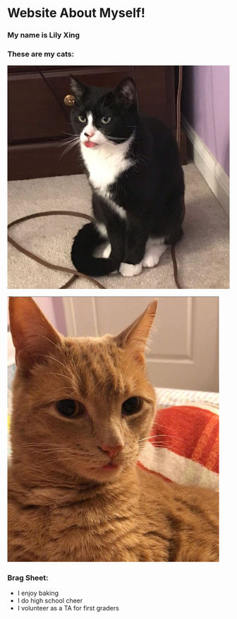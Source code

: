 # Website About Myself!

### My name is Lily Xing

### These are my cats:

![Pepper](pepper.png)

![Jack](jack.png)

### Brag Sheet:

*   I enjoy baking
*   I do high school cheer
*   I volunteer as a TA for first graders
